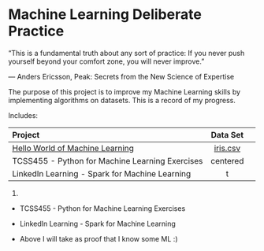 # Machine Learning Deliberate Practice

“This is a fundamental truth about any sort of practice: If you never push yourself beyond your comfort zone, you will never improve.”  

― Anders Ericsson, Peak: Secrets from the New Science of Expertise


The purpose of this project is to improve my Machine Learning skills by implementing algorithms on datasets. This is a record of my progress. 


Includes:


| Project        | Data Set      |   |
| :------------- |:-------------:| -----:|
|[Hello World of Machine Learning](README.md) | [iris.csv](https://archive.ics.uci.edu/ml/machine-learning-databases/iris/) |  |
| TCSS455 -  Python for Machine Learning Exercises      | centered      |   |
| LinkedIn Learning - Spark for Machine Learning | t      |    |
1) 
- TCSS455 -  Python for Machine Learning Exercises
- LinkedIn Learning - Spark for Machine Learning



- Above I will take as proof that I know some ML :)

